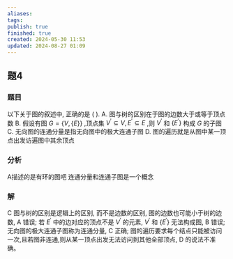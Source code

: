 ```yaml
---
aliases: 
tags: 
publish: true
finished: true
created: 2024-05-30 11:53
updated: 2024-08-27 01:09
---
```

## 题4
### 题目
以下关于图的叙述中, 正确的是 ( ).
A. 图与树的区别在于图的边数大于或等于顶点数
B. 假设有图 $G = \{ V,\{ E\} \}$ ,顶点集 ${V}^{\prime } \subseteq  V,{E}^{\prime } \subseteq  E$ ,则 ${V}^{\prime }$ 和 $\{  {E}^{\prime }\}$ 构成 $G$ 的子图
C. 无向图的连通分量是指无向图中的极大连通子图
D. 图的遍历就是从图中某一顶点出发访遍图中其余顶点
### 分析
A描述的是有环的图吧
连通分量和连通子图是一个概念
### 解
C
图与树的区别是逻辑上的区别, 而不是边数的区别, 图的边数也可能小于树的边数, A 错误; 
若 ${E}^{\prime }$ 中的边对应的顶点不是 ${V}^{\prime }$ 的元素, ${V}^{\prime }$ 和 $\{  {E}^{\prime }\}$ 无法构成图, $\mathrm{B}$ 错误;
无向图的极大连通子图称为连通分量, $\mathrm{C}$ 正确; 
图的遍历要求每个结点只能被访问一次,且若图非连通,则从某一顶点出发无法访问到其他全部顶点, $\mathrm{D}$ 的说法不准确。
